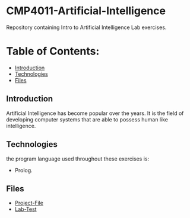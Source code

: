 # CMP4011-Artificial-Intelligence
Repository containing Intro to Artificial Intelligence Lab exercises. 

# Table of Contents:
* [Introduction](#Introduction)
* [Technologies](#Technologies)
* [Files](#Files)

## Introduction 
Artificial Intelligence has become popular over the years. It is the field of developing computer systems that are able to possess human like intelligence.

## Technologies
the program language used throughout these exercises is:
* Prolog.

## Files
* [Project-File](https://github.com/R-White-0/Medical-Expert-System/blob/master/AI%20UTECH%20Project/moh.pl)
* [Lab-Test](https://github.com/R-White-0/CMP4011-Artificial-Intelligence/blob/master/Lab%20Activity/Lab%20Assessment.pl)
